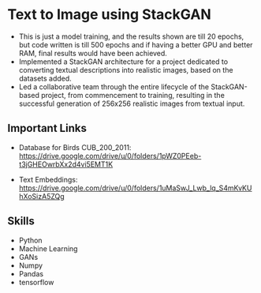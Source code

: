 
# Text to Image using StackGAN
- This is just a model training, and the results shown are till 20 epochs, but code written is till 500 epochs and if having a better GPU and better RAM, final results would have been achieved.
- Implemented a StackGAN architecture for a project dedicated to converting textual descriptions into realistic images, based on the datasets added.
- Led a collaborative team through the entire lifecycle of the StackGAN-based project, from commencement to training, resulting in the successful generation of 256x256 realistic images from textual input.
## Important Links
- Database for Birds CUB_200_2011: https://drive.google.com/drive/u/0/folders/1pWZ0PEeb-t3jGHEOwrbXx2d4vi5EMT1K

- Text Embeddings: https://drive.google.com/drive/u/0/folders/1uMaSwJ_Lwb_lq_S4mKvKUhXoSizA5ZQg
## Skills
- Python
- Machine Learning
- GANs
- Numpy
- Pandas
- tensorflow

